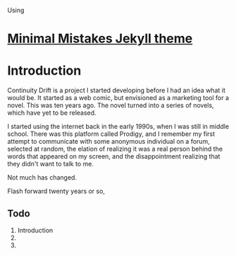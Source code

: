Using
# [Minimal Mistakes Jekyll theme](https://mmistakes.github.io/minimal-mistakes/)

# Introduction

Continuity Drift is a project I started developing before I had an idea what it would be. It started as a web comic, but envisioned as a marketing tool for a novel. This was ten years ago. The novel turned into a series of novels, which have yet to be released.

I started using the internet back in the early 1990s, when I was still in middle school. There was this platform called Prodigy, and I remember my first attempt to communicate with some anonymous individual on a forum, selected at random, the elation of realizing it was a real person behind the words that appeared on my screen, and the disappointment realizing that they didn't want to talk to me.

Not much has changed.

Flash forward twenty years or so,

## Todo
1. Introduction
2.
3.
